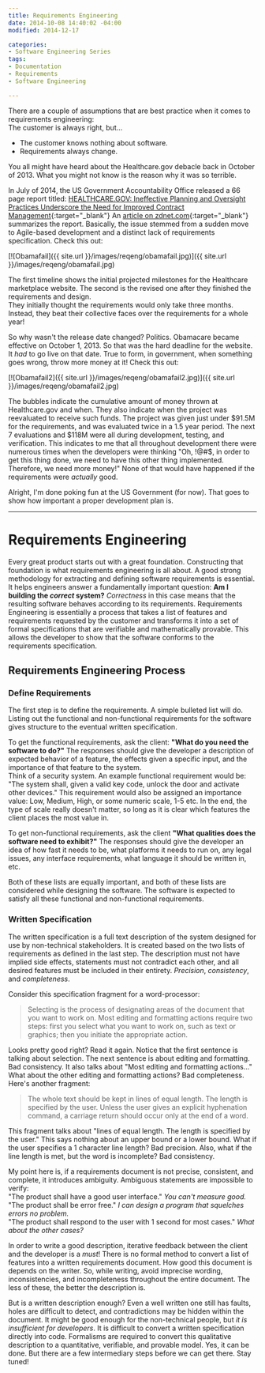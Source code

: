 ```yaml
---
title: Requirements Engineering
date: 2014-10-08 14:40:02 -04:00
modified: 2014-12-17

categories:
- Software Engineering Series
tags:
- Documentation
- Requirements
- Software Engineering

---
```

There are a couple of assumptions that are best practice when it comes to requirements engineering:  
The customer is always right, but...

*   The customer knows nothing about software.
*   Requirements always change.

You all might have heard about the Healthcare.gov debacle back in October of 2013. 
What you might not know is the reason why it was so terrible.

In July of 2014, the US Government Accountability Office released a 66 page report titled:
[HEALTHCARE.GOV: Ineffective Planning and Oversight Practices Underscore the Need for Improved Contract Management](http://www.gao.gov/assets/670/665179.pdf){:target="_blank"}
An [article on zdnet.com](http://www.zdnet.com/the-billion-dollar-web-site-you-paid-for-7000032564/){:target="_blank"}
summarizes the report. Basically, the issue stemmed from a sudden move to Agile-based
development and a distinct lack of requirements specification. Check this out:

[![Obamafail]({{ site.url }}/images/reqeng/obamafail.jpg)]({{ site.url }}/images/reqeng/obamafail.jpg)

The first timeline shows the initial projected milestones for the Healthcare
marketplace website. The second is the revised one after they finished the requirements and design.  
They initially thought the requirements would only take three months. Instead,
they beat their collective faces over the requirements for a whole year!

So why wasn't the release date changed? Politics. Obamacare became effective on October 1, 2013.
So that was the hard deadline for the website. It _had_ to go live on that date. True to form,
in government, when something goes wrong, throw more money at it! Check this out:

[![Obamafail2]({{ site.url }}/images/reqeng/obamafail2.jpg)]({{ site.url }}/images/reqeng/obamafail2.jpg)

The bubbles indicate the cumulative amount of money thrown at Healthcare.gov and when.
They also indicate when the project was reevaluated to receive such funds. The project
was given just under $91.5M for the requirements, and was evaluated twice in a 1.5 year period.
The next 7 evaluations and $118M were all during development, testing, and verification.
This indicates to me that all throughout development there were numerous times when
the developers were thinking "Oh, !@#$, in order to get this thing done, we need to have
this other thing implemented. Therefore, we need more money!" None of that would have happened
if the requirements were _actually_ good.

Alright, I'm done poking fun at the US Government (for now). That goes to show how important
a proper development plan is.

* * *

# Requirements Engineering

Every great product starts out with a great foundation. Constructing that foundation
is what requirements engineering is all about. A good strong methodology for extracting
and defining software requirements is essential. It helps engineers answer
a fundamentally important question: **Am I building the _correct_ system?** _Correctness_
in this case means that the resulting software behaves according to its requirements.
Requirements Engineering is essentially a process that takes a list of features
and requirements requested by the customer and transforms it into a set of formal specifications
that are verifiable and mathematically provable. This allows the developer to show
that the software conforms to the requirements specification.

## Requirements Engineering Process

### Define Requirements

The first step is to define the requirements. A simple bulleted list will do.
Listing out the functional and non-functional requirements for the software
gives structure to the eventual written specification.

To get the functional requirements, ask the client: **"What do you need the software to do?"**
The responses should give the developer a description of expected behavior of a feature,
the effects given a specific input, and the importance of that feature to the system.  
Think of a security system. An example functional requirement would be:
"The system shall, given a valid key code, unlock the door and activate other devices."
This requirement would also be assigned an importance value: Low, Medium, High,
or some numeric scale, 1-5 etc. In the end, the type of scale really doesn't matter,
so long as it is clear which features the client places the most value in.

To get non-functional requirements, ask the client **"What qualities does the software need to exhibit?"**
The responses should give the developer an idea of how fast it needs to be,
what platforms it needs to run on, any legal issues, any interface requirements,
what language it should be written in, etc.

Both of these lists are equally important, and both of these lists are considered
while designing the software. The software is expected to satisfy all these functional
and non-functional requirements.

### Written Specification

The written specification is a full text description of the system designed for use
by non-technical stakeholders. It is created based on the two lists of requirements
as defined in the last step. The description must not have implied side effects,
statements must not contradict each other, and all desired features must be included
in their entirety. _Precision_, _consistency_, and _completeness_.

Consider this specification fragment for a word-processor:

> Selecting is the process of designating areas of the document that you want to work on.
Most editing and formatting actions require two steps: first you select
what you want to work on, such as text or graphics; then you initiate the appropriate action.

Looks pretty good right? Read it again. Notice that the first sentence is talking
about selection. The next sentence is about editing and formatting. Bad consistency.
It also talks about "Most editing and formatting actions..." What about the other editing
and formatting actions? Bad completeness.  
Here's another fragment:

> The whole text should be kept in lines of equal length. The length
is specified by the user. Unless the user gives an explicit hyphenation command,
a carriage return should occur only at the end of a word.

This fragment talks about "lines of equal length. The length is specified by the user."
This says nothing about an upper bound or a lower bound. What if the user specifies
a 1 character line length? Bad precision. Also, what if the line length is met,
but the word is incomplete? Bad consistency.

My point here is, if a requirements document is not precise, consistent, and complete,
it introduces ambiguity. Ambiguous statements are impossible to verify:  
"The product shall have a good user interface." _You can't measure good._  
"The product shall be error free." _I can design a program that squelches errors no problem._  
"The product shall respond to the user with 1 second for most cases." _What about the other cases?_

In order to write a good description, iterative feedback between the client
and the developer is a _must_! There is no formal method to convert a list of features
into a written requirements document. How good this document is depends on the writer.
So, while writing, avoid imprecise wording, inconsistencies, and incompleteness throughout
the entire document. The less of these, the better the description is.

But is a written description enough? Even a well written one still has faults,
holes are difficult to detect, and contradictions may be hidden within the document.
It might be good enough for the non-technical people, but _it is insufficient for developers_.
It is difficult to convert a written specification directly into code.
Formalisms are required to convert this qualitative description to a quantitative,
verifiable, and provable model. Yes, it can be done. But there are a few intermediary steps
before we can get there. Stay tuned!
